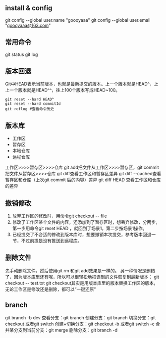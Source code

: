 ## install & config 
git config --global user.name "goooyaaa"
git config --global user.email "goooyaaa@163.com"

## 常用命令
git status
git log 

## 版本回退
Git中HEAD表示当前版本，也就是最新提交的版本。上一个版本就是HEAD^，上上一个版本就是HEAD^^，往上100个版本写成HEAD~100。

```git
git reset --hard HEAD^
git reset --hard commitId
git reflog #查看命令历史
```

## 版本库

- 工作区
- 暂存区
- 本地仓库
- 远程仓库

工作区>>>>暂存区>>>>仓库
git add把文件从工作区>>>>暂存区，git commit把文件从暂存区>>>>仓库
git diff查看工作区和暂存区差异
git diff --cached查看暂存区和仓库（上次git commit 后的内容）差异
git diff HEAD 查看工作区和仓库的差异

## 撤销修改
1. 放弃工作区的修改时，用命令git checkout -- file
2. 修改了工作区某个文件的内容，还添加到了暂存区时，想丢弃修改，分两步，第一步用命令git reset HEAD <file>，就回到了场景1，第二步按场景1操作。
3. 已经提交了不合适的修改到版本库时，想要撤销本次提交，参考版本回退一节，不过前提是没有推送到远程库。

## 删除文件
先手动删除文件，然后使用git rm <file>和git add<file>效果是一样的。
另一种情况是删错了，因为版本库里还有呢，所以可以很轻松地把误删的文件恢复到最新版本：
git checkout -- test.txt
git checkout其实是用版本库里的版本替换工作区的版本，无论工作区是修改还是删除，都可以“一键还原”

## branch
git branch -b dev
查看分支：git branch
创建分支：git branch <name>
切换分支：git checkout <name>或者git switch <name>
创建+切换分支：git checkout -b <name>或者git switch -c <name>
合并某分支到当前分支：git merge <name>
删除分支：git branch -d <name>